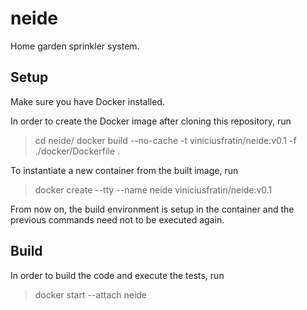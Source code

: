 # neide
Home garden sprinkler system.

## Setup
Make sure you have Docker installed.

In order to create the Docker image after cloning this repository, run

> cd neide/
> docker build --no-cache -t viniciusfratin/neide:v0.1 -f ./docker/Dockerfile .

To instantiate a new container from the built image, run

> docker create --tty --name neide viniciusfratin/neide:v0.1

From now on, the build environment is setup in the container and the previous commands need not to be executed again.

## Build
In order to build the code and execute the tests, run

> docker start --attach neide